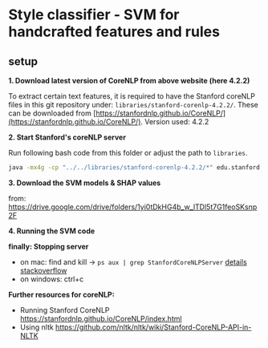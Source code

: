 # Style classifier - SVM for handcrafted features and rules

## setup

**1. Download latest version of CoreNLP from above website (here 4.2.2)**

To extract certain text features, it is required to have the Stanford coreNLP files in this git repository under: `libraries/stanford-corenlp-4.2.2/`. These can be downloaded from [https://stanfordnlp.github.io/CoreNLP/](https://stanfordnlp.github.io/CoreNLP/). Version used: 4.2.2

**2. Start Stanford's coreNLP server**

Run following bash code from this folder or adjust the path to `libraries`.

```bash
java -mx4g -cp "../../libraries/stanford-corenlp-4.2.2/*" edu.stanford.nlp.pipeline.StanfordCoreNLPServer -props corenlp.properties -quiet
```

**3. Download the SVM models & SHAP values**

from: https://drive.google.com/drive/folders/1yi0tDkHG4b_w_lTDl5t7G1feoSKsnp2F

**4. Running the SVM code**

**finally: Stopping server**

- on mac: find and kill -> `ps aux | grep StanfordCoreNLPServer` [details stackoverflow](https://stackoverflow.com/questions/55896197/an-elegant-way-to-shut-down-the-stanford-corenlp-server-on-macos)
- on windows: ctrl+c


**Further resources for coreNLP:**

- Running Stanford CoreNLP https://stanfordnlp.github.io/CoreNLP/index.html  
- Using nltk https://github.com/nltk/nltk/wiki/Stanford-CoreNLP-API-in-NLTK